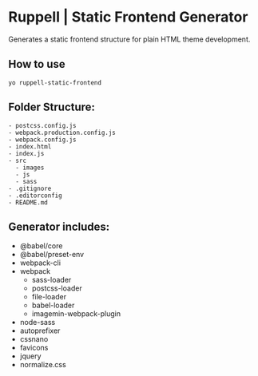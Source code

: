 # Ruppell | Static Frontend Generator

Generates a static frontend structure for plain HTML theme development.

## How to use

```
yo ruppell-static-frontend
```

## Folder Structure:

```
- postcss.config.js
- webpack.production.config.js
- webpack.config.js
- index.html
- index.js
- src
  - images
  - js
  - sass
- .gitignore
- .editorconfig
- README.md
```

## Generator includes:

- @babel/core
- @babel/preset-env
- webpack-cli
- webpack
  - sass-loader
  - postcss-loader
  - file-loader
  - babel-loader
  - imagemin-webpack-plugin
- node-sass
- autoprefixer
- cssnano
- favicons
- jquery
- normalize.css
